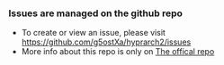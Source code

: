 ### Issues are managed on the github repo

- To create or view an issue, please visit https://github.com/g5ostXa/hyprarch2/issues
- More info about this repo is only on [The offical repo](https://github.com/g5ostXa/hyprarch2) 
